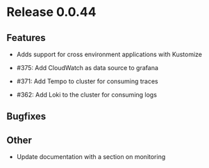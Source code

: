 # Release 0.0.44

## Features
- Adds support for cross environment applications with Kustomize

- #375: Add CloudWatch as data source to grafana
- #371: Add Tempo to cluster for consuming traces
- #362: Add Loki to the cluster for consuming logs

## Bugfixes

## Other

- Update documentation with a section on monitoring
